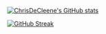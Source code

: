[![ChrisDeCleene's GitHub stats](https://github-readme-stats.vercel.app/api?username=ChrisDeCleene)](https://github.com/ChrisDeCleene/github-readme-stats)

[![GitHub Streak](https://github-readme-streak-stats.herokuapp.com/?user=DenverCoder1)](https://git.io/streak-stats)
